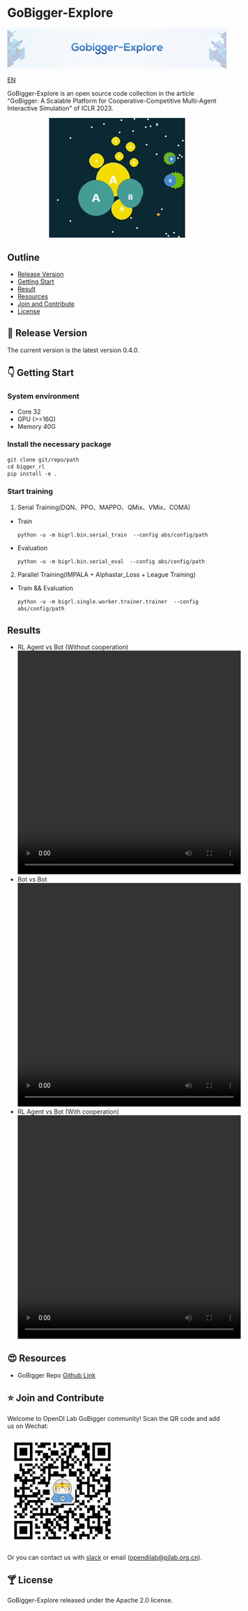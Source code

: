 # GoBigger-Explore

![banner](avatar/banner.png)

[EN](https://github.com/opendilab/Gobigger-Explore/blob/v0.4.0/README.md)

GoBigger-Explore is an open source code collection in the article "GoBigger: A Scalable Platform for Cooperative-Competitive Multi-Agent Interactive Simulation" of ICLR 2023.

<p align="center"><img src="avatar/pr1.gif" alt="amazing balls" /></p>

## Outline

* [Release Version](#rocket-release-version)
* [Getting Start](#point_down-getting-start)
* [Result](#dart-result)
* [Resources](#heart_eyes-resources)
* [Join and Contribute](#star-join-and-contribute)
* [License](#cocktail-license)

## :rocket: Release Version
The current version is the latest version 0.4.0.
   
## :point_down: Getting Start

### System environment

- Core 32
- GPU (>=16G)
- Memory 40G

### Install the necessary package
```
git clone git/repo/path
cd bigger_rl
pip install -e .
```

### Start training

1. Serial Training(DQN、PPO、MAPPO、QMix、VMix、COMA)
- Train
    ```
    python -u -m bigrl.bin.serial_train  --config abs/config/path
    ```
- Evaluation
    ```
    python -u -m bigrl.bin.serial_eval  --config abs/config/path
    ```
2. Parallel Training(IMPALA + Alphastar_Loss + League Training)
- Train && Evaluation
    ```
    python -u -m bigrl.single.worker.trainer.trainer  --config abs/config/path
    ```
## Results
- RL Agent vs Bot (Without cooperation)
    <html><video width="512" height="512" controls> <source src="avatar/rlvsbotnoco.mp4" type="video/mp4">Your browser does not support the video tag.</video></html>
- Bot vs Bot
    <html><video width="512" height="512" controls> <source src="avatar/botvsbot.mp4" type="video/mp4">Your browser does not support the video tag.</video></html>
- RL Agent vs Bot (With cooperation)
    <html><video width="512" height="512" controls> <source src="avatar/rlvsbotco.mp4" type="video/mp4">Your browser does not support the video tag.</video></html>
## :heart_eyes: Resources
- GoBigger Repo [Github Link](https://github.com/opendilab/GoBigger)

## :star: Join and Contribute

Welcome to OpenDI Lab GoBigger community! Scan the QR code and add us on Wechat:

![QR code](avatar/qr.png)

Or you can contact us with [slack](https://opendilab.slack.com/join/shared_invite/zt-v9tmv4fp-nUBAQEH1_Kuyu_q4plBssQ#/shared-invite/email) or email (opendilab@pjlab.org.cn).

## :cocktail: License

GoBigger-Explore released under the Apache 2.0 license.